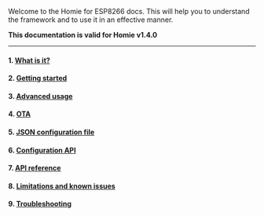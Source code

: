 Welcome to the Homie for ESP8266 docs. This will help you to understand the framework and to use it in an effective manner.

**This documentation is valid for Homie v1.4.0**

-----

#### 1. [What is it?](1.-What-is-it.md)
#### 2. [Getting started](2.-Getting-started.md)
#### 3. [Advanced usage](3.-Advanced-usage.md)
#### 4. [OTA](4.-OTA.md)
#### 5. [JSON configuration file](5.-JSON-configuration-file.md)
#### 6. [Configuration API](6.-Configuration-API.md)
#### 7. [API reference](7.-API-reference.md)
#### 8. [Limitations and known issues](8.-Limitations-and-known-issues.md)
#### 9. [Troubleshooting](9.-Troubleshooting.md)
